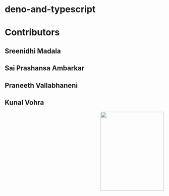 # deno-and-typescript

# Contributors 

## Sreenidhi Madala




## Sai Prashansa Ambarkar



## Praneeth Vallabhaneni 



## Kunal Vohra 
<img src ="images/kunal-vohra" width="200" height ="250" align ="right">


